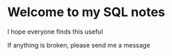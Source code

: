 # Welcome to my SQL notes
I hope everyone finds this useful

If anything is broken, please send me a message